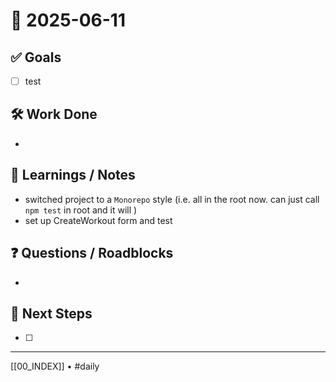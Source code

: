 # 📅 2025-06-11

## ✅ Goals
- [ ] test

## 🛠️ Work Done
- 

## 🧠 Learnings / Notes
- switched project to a `Monorepo` style (i.e. all in the root now. can just call `npm test` in root and it will )
- set up CreateWorkout form and test

## ❓ Questions / Roadblocks
- 

## 🔁 Next Steps
- [ ] 

---
[[00_INDEX]] • #daily
